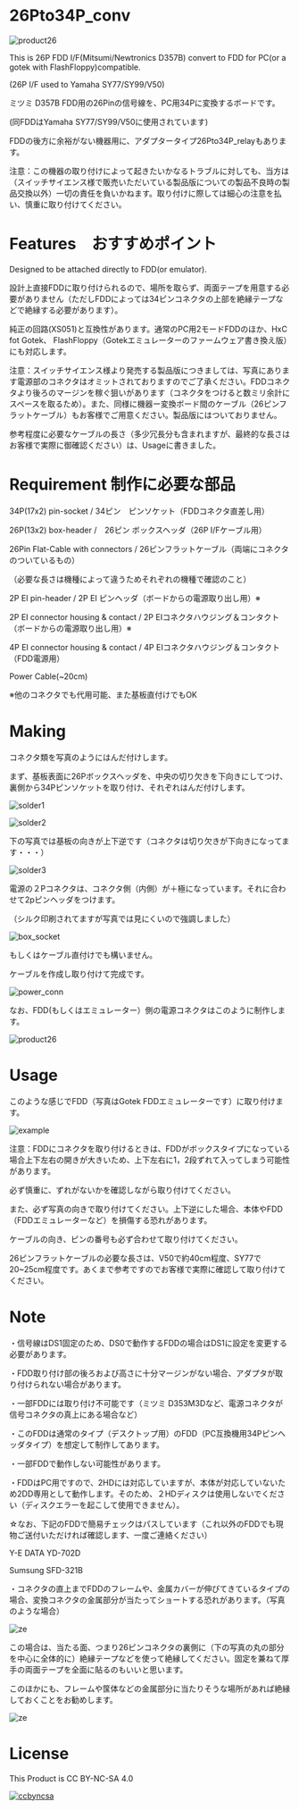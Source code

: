 # 26Pto34P_conv

![product26](https://github.com/marucome09/26Pto34P_conv/blob/master/product26.JPG )

This is 26P FDD I/F(Mitsumi/Newtronics D357B) convert to FDD for PC(or a gotek with FlashFloppy)compatible.

(26P I/F used to Yamaha SY77/SY99/V50)

ミツミ D357B FDD用の26Pinの信号線を、PC用34Pに変換するボードです。

(同FDDはYamaha SY77/SY99/V50に使用されています)

FDDの後方に余裕がない機器用に、アダプタータイプ26Pto34P_relayもあります。

注意：この機器の取り付けによって起きたいかなるトラブルに対しても、当方は（スイッチサイエンス様で販売いただいている製品版についての製品不良時の製品交換以外）一切の責任を負いかねます。取り付けに際しては細心の注意を払い、慎重に取り付けてください。


# Features　おすすめポイント
Designed to be attached directly to FDD(or emulator).

設計上直接FDDに取り付けられるので、場所を取らず、両面テープを用意する必要がありません（ただしFDDによっては34ピンコネクタの上部を絶縁テープなどで絶縁する必要があります）。

純正の回路(XS051)と互換性があります。通常のPC用2モードFDDのほか、HxC fot Gotek、 FlashFloppy（Gotekエミュレーターのファームウェア書き換え版）にも対応します。

注意：スイッチサイエンス様より発売する製品版につきましては、写真にあります電源部のコネクタはオミットされておりますのでご了承ください。FDDコネクタより後ろのマージンを稼ぐ狙いがあります（コネクタをつけると数ミリ余計にスペースを取るため）。また、同様に機器ー変換ボード間のケーブル（26ピンフラットケーブル）もお客様でご用意ください。製品版にはついておりません。

参考程度に必要なケーブルの長さ（多少冗長分も含まれますが、最終的な長さはお客様で実際に御確認ください）は、Usageに書きました。


# Requirement 制作に必要な部品

34P(17x2) pin-socket / 34ピン　ピンソケット（FDDコネクタ直差し用）

26P(13x2) box-header /　26ピン ボックスヘッダ（26P I/Fケーブル用）

26Pin Flat-Cable with connectors / 26ピンフラットケーブル（両端にコネクタのついているもの）

（必要な長さは機種によって違うためそれぞれの機種で確認のこと）

2P EI pin-header / 2P EI ピンヘッダ（ボードからの電源取り出し用）※

2P EI connector housing & contact / 2P EIコネクタハウジング＆コンタクト（ボードからの電源取り出し用）※

4P EI connector housing & contact / 4P EIコネクタハウジング＆コンタクト（FDD電源用）

Power Cable(~20cm)

※他のコネクタでも代用可能、また基板直付けでもOK


# Making

コネクタ類を写真のようにはんだ付けします。

まず、基板表面に26Pボックスヘッダを、中央の切り欠きを下向きにしてつけ、裏側から34Pピンソケットを取り付け、それぞれはんだ付けします。

![solder1](https://github.com/marucome09/26Pto34P_conv/blob/master/solder1.JPG )

![solder2](https://github.com/marucome09/26Pto34P_conv/blob/master/solder2.JPG )

下の写真では基板の向きが上下逆です（コネクタは切り欠きが下向きになってます・・・）

![solder3](https://github.com/marucome09/26Pto34P_conv/blob/master/solder3.JPG )

電源の２Pコネクタは、コネクタ側（内側）が＋極になっています。それに合わせて2pピンヘッダをつけます。

（シルク印刷されてますが写真では見にくいので強調しました）

![box_socket](https://github.com/marucome09/26Pto34P_conv/blob/master/box_socket.JPG )

もしくはケーブル直付けでも構いません。

ケーブルを作成し取り付けて完成です。

![power_conn](https://github.com/marucome09/26Pto34P_conv/blob/master/power_conn.JPG )

なお、FDD(もしくはエミュレーター）側の電源コネクタはこのように制作します。

![product26](https://github.com/marucome09/26Pto34P_conv/blob/master/FDD_power.JPG )

# Usage

このような感じでFDD（写真はGotek FDDエミュレーターです）に取り付けます。

![example](https://github.com/marucome09/26Pto34P_conv/blob/master/fit_example.JPG )

注意：FDDにコネクタを取り付けるときは、FDDがボックスタイプになっている場合上下左右の開きが大きいため、上下左右に1，2段ずれて入ってしまう可能性があります。

必ず慎重に、ずれがないかを確認しながら取り付けてください。

また、必ず写真の向きで取り付けてください。上下逆にした場合、本体やFDD（FDDエミュレーターなど）を損傷する恐れがあります。

ケーブルの向き、ピンの番号も必ず合わせて取り付けてください。

26ピンフラットケーブルの必要な長さは、V50で約40cm程度、SY77で20~25cm程度です。あくまで参考ですのでお客様で実際に確認して取り付けてください。

# Note

・信号線はDS1固定のため、DS0で動作するFDDの場合はDS1に設定を変更する必要があります。

・FDD取り付け部の後ろおよび高さに十分マージンがない場合、アダプタが取り付けられない場合があります。

・一部FDDには取り付け不可能です（ミツミ D353M3Dなど、電源コネクタが信号コネクタの真上にある場合など）

・このFDDは通常のタイプ（デスクトップ用）のFDD（PC互換機用34Pピンヘッダタイプ）を想定して制作してあります。

・一部FDDで動作しない可能性があります。

・FDDはPC用ですので、2HDには対応していますが、本体が対応していないため2DD専用として動作します。そのため、２HDディスクは使用しないでください（ディスクエラーを起こして使用できません）。

☆なお、下記のFDDで簡易チェックはパスしています（これ以外のFDDでも現物ご送付いただければ確認します、一度ご連絡ください）

Y-E DATA YD-702D

Sumsung SFD-321B

・コネクタの直上までFDDのフレームや、金属カバーが伸びてきているタイプの場合、変換コネクタの金属部分が当たってショートする恐れがあります。（写真のような場合）

![ze](https://github.com/marucome09/26Pto34P_conv/blob/master/FDD_contact.JPG )

この場合は、当たる面、つまり26ピンコネクタの裏側に（下の写真の丸の部分を中心に全体的に）絶縁テープなどを使って絶縁してください。固定を兼ねて厚手の両面テープを全面に貼るのもいいと思います。

このほかにも、フレームや筺体などの金属部分に当たりそうな場所があれば絶縁しておくことをお勧めします。

![ze](https://github.com/marucome09/26Pto34P_conv/blob/master/FDD_contact2.JPG )

# License

This Product is CC BY-NC-SA 4.0

[![ccbyncsa](https://komtmt.files.wordpress.com/2015/04/by-nc-sa.png?w=150&h=52)](https://creativecommons.org/licenses/by-nc-sa/4.0/deed.ja) 

